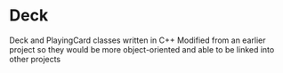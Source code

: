 # Deck
Deck and PlayingCard classes written in C++
Modified from an earlier project so they would be more object-oriented and able to be linked into other projects
